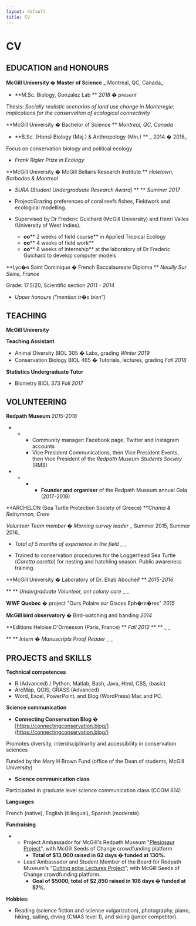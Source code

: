 ```yaml
---
layout: default
title: CV
---
```


# CV

## EDUCATION and HONOURS

**McGill University � Master of Science** _                                          Montreal, QC, Canada_

- **M.Sc. Biology, Gonzalez Lab                                                    ** _2018 � present_

Thesis: _Socially realistic scenarios of land use change in Monteregie: implications for the conservation of ecological connectivity_

**McGill University � Bachelor of Science                                                  ** _Montreal, QC, Canada_

- **B.Sc. (Hons) Biology (Maj.) &amp; Anthropology (Min.)            ** _                       2014 � 2018_

Focus on conservation biology and political ecology

- _Frank Rigler Prize in Ecology_

**McGill University � McGill Bellairs Research Institute        ** _Holetown, Barbados &amp; Montreal_

- _SURA (Student Undergraduate Research Award)_ **                                         ** _Summer 2017_

- Project:Grazing preferences of coral reefs fishes, Fieldwork and ecological modelling.
- Supervised by Dr Frederic Guichard (McGill University) and Henri Valles (University of West Indies).
  - **oo**** 2 weeks of field course** in Applied Tropical Ecology
  - **oo**** 4 weeks of field work**
  - **oo**** 8 weeks of internship** at the laboratory of Dr Frederic Guichard to develop computer models

**Lyc�e Saint Dominique � French Baccalaureate Diploma                ** _Neuilly Sur Seine, France_

Grade: 17.5/20, Scientific section                                                                                _2011 - 2014_

- _Upper honours (&quot;mention tr�s bien&quot;)_

## TEACHING

**McGill University**

**Teaching Assistant**

- Animal Diversity BIOL 305 � Labs, grading                                        _Winter 2019_
- Conservation Biology BIOL 465 � Tutorials, lectures, grading                     _Fall 2018_

**Statistics Undergraduate Tutor**

- Biometry BIOL 373                                                                _Fall 2017_



## VOLUNTEERING

**Redpath Museum**                                                                                  _2015-2018_

-
  -
    - Community manager: Facebook page, Twitter and Instagram accounts
    - Vice President Communications, then Vice President Events, then Vice President of the _Redpath Museum Students Society_ (RMS)

-
  -
    -
      - **Founder and organiser** of the Redpath Museum annual Gala (2017-2018)

**ARCHELON (Sea Turtle Protection Society of Greece)                **_Chania &amp; Rethymnon, Crete_

_Volunteer Team member � Morning survey leader_ _                          Summer 2015, Summer 2016_

- _Total of 5 months of experience in the field_ _                                  _

- Trained to conservation procedures for the Loggerhead Sea Turtle (_Caretta caretta_) for nesting and hatchling season. Public awareness training.

**McGill University � Laboratory of Dr. Ehab Abouheif                                           ** _2015-2016_

** ** _Undergraduate Volunteer, ant colony care_ _                                   _

**WWF Quebec** � project &quot;Ours Polaire sur Glaces Eph�m�res&quot;                                       _2015_

**McGill bird observatory** � Bird-watching and banding                                                _2014_

**Editions Heloise D&#39;Ormesson (Paris, France)                                               ** _Fall 2012_ **     ** _ _

** ** _Intern � Manuscripts Proof Reader_ _                                                                             _

## PROJECTS and SKILLS

**Technical competences**

- R (Advanced) / Python, Matlab, Bash, Java, Html, CSS, (basic)
- ArcMap, QGIS, GRASS (Advanced)
- Word, Excel, PowerPoint, and Blog (WordPress) Mac and PC.

**Science communication**

- **Connecting Conservation Blog �** [https://connectingconservation.blog/](https://connectingconservation.blog/)

Promotes diversity, interdisciplinarity and accessibility in conservation sciences

Funded by the Mary H Brown Fund (office of the Dean of students, McGill University)

- **Science communication class**

Participated in graduate level science communication class (CCOM 614)

**Languages**

French (native), English (bilingual), Spanish (moderate).

**Fundraising**

-
  - Project Ambassador for McGill&#39;s Redpath Museum &quot;[Plesiosaur Project](https://www.mcgill.ca/seedsofchange/project/redpath-museum-plesiosaur)&quot;, with McGill Seeds of Change crowdfunding platform
    - **Total of $13,000 raised in 62 days � funded at 130%.**
  - Lead Ambassador and Student Member of the Board for Redpath Museum&#39;s &quot;[Cutting edge Lectures Project](https://www.mcgill.ca/seedsofchange/project/cutting-edge-lecture-series-project)&quot;, with McGill Seeds of Change crowdfunding platform.
    - **Goal of $5000, total of $2,850 raised in 108 days � funded at 57%.**

**Hobbies:**

- Reading (science fiction and science vulgarization), photography, piano, hiking, sailing, diving (CMAS level 1), and skiing (junior competitor).
